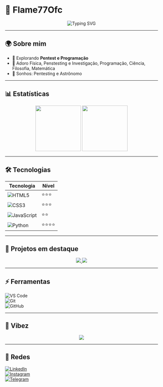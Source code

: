 # 🌌 Flame77Ofc

<p align="center">
    <img src="https://readme-typing-svg.herokuapp.com?font=Fira+Code&size=22&duration=4000&pause=1000&color=3498db&center=true&vCenter=true&width=600&lines=Sonho+de+ser+Pentester+e+Astrônomo;Apaixonado+por+Física+Ciência+Programação+Filosofia+e+Matemática" alt="Typing SVG" />
</p>

---

## 🌍 Sobre mim  
- 🔭 Explorando **Pentest e Programação**  
- 🌌 Adoro Física, Penstesting e Investigação, Programação, Ciência, Filosofia, Matemática
- 💭 Sonhos: Pentesting e Astrônomo

---

## 📊 Estatísticas
<p align="center">
  <img src="https://github-readme-stats.vercel.app/api?username=Flame77ofc&show_icons=true&theme=tokyonight&hide_border=true&count_private=true" height="150"/>
  <img src="https://github-readme-stats.vercel.app/api/top-langs/?username=Flame77ofc&layout=compact&theme=tokyonight&hide_border=true" height="150"/>
</p>

---

## 🛠️ Tecnologias  
| Tecnologia | Nível |
|------------|-------|
| ![HTML5](https://img.shields.io/badge/HTML5-E34F26?style=for-the-badge&logo=html5&logoColor=white) | ⭐⭐⭐ |
| ![CSS3](https://img.shields.io/badge/CSS3-1572B6?style=for-the-badge&logo=css3&logoColor=white) | ⭐⭐⭐ |
| ![JavaScript](https://img.shields.io/badge/JavaScript-F7DF1E?style=for-the-badge&logo=javascript&logoColor=black) | ⭐⭐ |
| ![Python](https://img.shields.io/badge/Python-3776AB?style=for-the-badge&logo=python&logoColor=white) | ⭐⭐⭐⭐ |

---

## 🚀 Projetos em destaque
<p align="center">
  <a href="https://github.com/Flame77ofc/python-tutorial">
    <img src="https://github-readme-stats.vercel.app/api/pin/?username=Flame77ofc&repo=python-tutorial&theme=tokyonight&hide_border=true"/>
  </a>
  <a href="https://github.com/Flame77ofc/JavaScript">
    <img src="https://github-readme-stats.vercel.app/api/pin/?username=Flame77ofc&repo=JavaScript&theme=tokyonight&hide_border=true"/>
  </a>
</p>

---

## ⚡ Ferramentas  
![VS Code](https://img.shields.io/badge/VS_Code-007ACC?style=for-the-badge&logo=visual-studio-code&logoColor=white)  
![Git](https://img.shields.io/badge/Git-F05032?style=for-the-badge&logo=git&logoColor=white)  
![GitHub](https://img.shields.io/badge/GitHub-181717?style=for-the-badge&logo=github&logoColor=white)  

---

## 🎵 Vibez
<p align="center">
  <img src="https://spotify-github-profile.vercel.app/api/view?uid=your_spotify_id&cover_image=true&theme=default&show_offline=false&background_color=000000&bar_color=ff5733" />
</p>

---

## 🔗 Redes
[![LinkedIn](https://img.shields.io/badge/LinkedIn-0077B5?style=for-the-badge&logo=linkedin&logoColor=white)](https://linkedin.com)  
[![Instagram](https://img.shields.io/badge/Instagram-E1306C?style=for-the-badge&logo=instagram&logoColor=white)](https://instagram.com)  
[![Telegram](https://img.shields.io/badge/Telegram-0088cc?style=for-the-badge&logo=telegram&logoColor=white)](https://t.me)  
